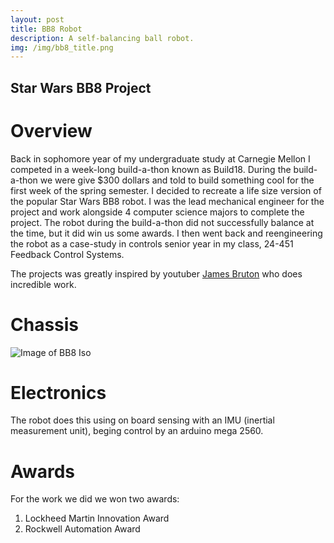 ```yaml
---
layout: post
title: BB8 Robot
description: A self-balancing ball robot.
img: /img/bb8_title.png
---
```


## Star Wars BB8 Project

# Overview

Back in sophomore year of my undergraduate study at Carnegie Mellon I competed in a week-long build-a-thon known as Build18. During the build-a-thon we were give $300 dollars and told to build something cool for the first week of the spring semester. I decided to recreate a life size version of the popular Star Wars BB8 robot. I was the lead mechanical engineer for the project and work alongside 4 computer science majors to complete the project. The robot during the build-a-thon did not successfully balance at the time, but it did win us some awards. I then went back and reengineering the robot as a case-study in controls senior year in my class, 24-451 Feedback Control Systems.

The projects was greatly inspired by youtuber [James Bruton](https://www.youtube.com/watch?v=dlwcXgZYImU) who does incredible work.

# Chassis

![Image of BB8 Iso](http://krcarter.github.io/img/bb8_iso.png)

# Electronics

The robot does this using on board sensing with an IMU (inertial measurement unit), beging control by an arduino mega 2560.

# Awards

For the work we did we won two awards:

1. Lockheed Martin Innovation Award
2. Rockwell Automation Award

